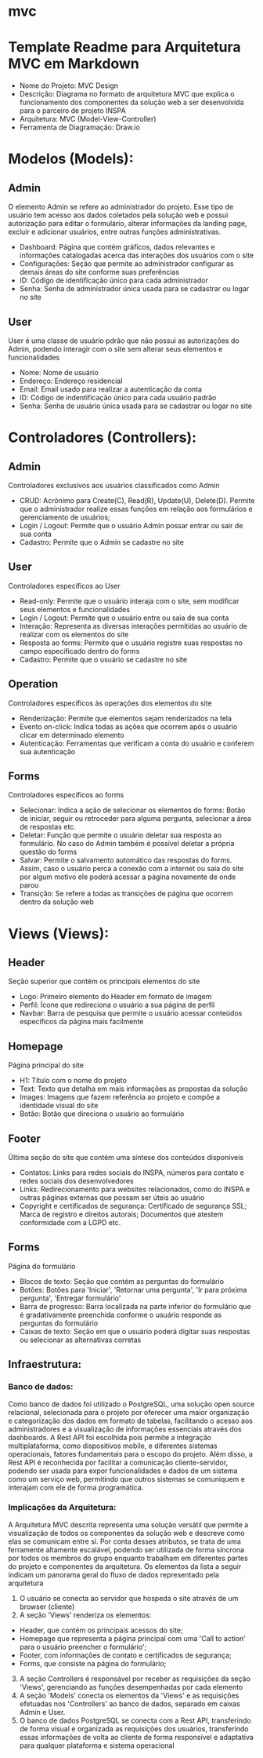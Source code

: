 # mvc

# Template Readme para Arquitetura MVC em Markdown
- Nome do Projeto: MVC Design
- Descrição: Diagrama no formato de arquitetura MVC que explica o funcionamento dos componentes da solução web a ser desenvolvida para o parceiro de projeto INSPA
- Arquitetura: MVC (Model-View-Controller)
- Ferramenta de Diagramação: Draw.io

# Modelos (Models):
## Admin
O elemento Admin se refere ao administrador do projeto. Esse tipo de usuário tem acesso aos dados coletados pela solução web e possui autorização para editar o formulário, alterar informações da landing page, excluir e adicionar usuários, entre outras funções administrativas.
- Dashboard: Página que contém gráficos, dados relevantes e informações catalogadas acerca das interações dos usuários com o site
- Configurações: Seção que permite ao administrador configurar as demais áreas do site conforme suas preferências
- ID: Código de identificação único para cada administrador
- Senha: Senha de administrador única usada para se cadastrar ou logar no site
## User
User é uma classe de usuário pdrão que não possui as autorizações do Admin, podendo interagir com o site sem alterar seus elementos e funcionalidades
- Nome: Nome de usuário
- Endereço: Endereço residencial
- Email: Email usado para realizar a autenticação da conta
- ID: Código de indentificação único para cada usuário padrão
- Senha: Senha de usuário única usada para se cadastrar ou logar no site

# Controladores (Controllers):
## Admin
Controladores exclusivos aos usuários classificados como Admin
- CRUD: Acrônimo para Create(C), Read(R), Update(U), Delete(D). Permite que o administrador realize essas funções em relação aos formulários e gerenciamento de usuários;
- Login / Logout: Permite que o usuário Admin possar entrar ou sair de sua conta
- Cadastro: Permite que o Admin se cadastre no site
## User
Controladores específicos ao User
- Read-only: Permite que o usuário interaja com o site, sem modificar seus elementos e funcionalidades
- Login / Logout: Permite que o usuário entre ou saia de sua conta
- Interação: Representa as diversas interações permitidas ao usuário de realizar com os elementos do site
- Resposta ao forms: Permite que o usuário registre suas respostas no campo especificado dentro do forms
- Cadastro: Permite que o usuário se cadastre no site
## Operation
Controladores específicos às operações dos elementos do site
- Renderização: Permite que elementos sejam renderizados na tela
- Evento on-click: Indica todas as ações que ocorrem após o usuário clicar em determinado elemento
- Autenticação: Ferramentas que verificam a conta do usuário e conferem sua autenticação
## Forms
Controladores específicos ao forms
- Selecionar: Indica a ação de selecionar os elementos do forms: Botão de iniciar, seguir ou retroceder para alguma pergunta, selecionar a área de respostas etc.
- Deletar: Função que permite o usuário deletar sua resposta ao formulário. No caso do Admin também é possível deletar a própria questão do forms
- Salvar: Permite o salvamento automático das respostas do forms. Assim, caso o usuário perca a conexão com a internet ou saia do site por algum motivo ele poderá acessar a página novamente de onde parou
- Transição: Se refere a todas as transições de página que ocorrem dentro da solução web

# Views (Views):
## Header
Seção superior que contém os principais elementos do site
- Logo: Primeiro elemento do Header em formato de imagem
- Perfil: Ícone que redireciona o usuário a sua página de perfil
- Navbar: Barra de pesquisa que permite o usuário acessar conteúdos específicos da página mais facilmente
## Homepage
Página principal do site
- H1: Título com o nome do projeto
- Text: Texto que detalha em mais informações as propostas da solução
- Images: Imagens que fazem referência ao projeto e compõe a identidade visual do site
- Botão: Botão que direciona o usuário ao formulário
## Footer
Última seção do site que contém uma síntese dos conteúdos disponíveis
- Contatos: Links para redes sociais do INSPA, números para contato e redes sociais dos desenvolvedores
- Links: Redirecionamento para websites relacionados, como do INSPA e outras páginas externas que possam ser úteis ao usuário
- Copyright e certificados de segurança: Certificado de segurança SSL; Marca de registro e direitos autorais; Documentos que atestem conformidade com a LGPD etc.
## Forms
Página do formulário
- Blocos de texto: Seção que contém as perguntas do formulário
- Botões: Botões para 'Iniciar', 'Retornar uma pergunta', 'Ir para próxima pergunta', 'Entregar formulário'
- Barra de progresso: Barra localizada na parte inferior do formulário que é gradativamente preenchida conforme o usuário responde as perguntas do formulário
- Caixas de texto: Seção em que o usuário poderá digitar suas respostas ou selecionar as alternativas corretas
## Infraestrutura:
###  Banco de dados:
Como banco de dados foi utilizado o PostgreSQL, uma solução open source relacional, selecionada para o projeto por oferecer uma maior organização e categorização dos dados em formato de tabelas, facilitando o acesso aos administradores e a visualização de informações essenciais através dos dashboards.
A Rest API foi escolhida pois permite a integração multiplataforma, como dispositivos mobile, e diferentes sistemas operacionais, fatores fundamentais para o escopo do projeto. Além disso, a Rest API é reconhecida por facilitar a comunicação cliente-servidor, podendo ser usada para expor funcionalidades e dados de um sistema como um serviço web, permitindo que outros sistemas se comuniquem e interajam com ele de forma programática.

### Implicações da Arquitetura:
A Arquitetura MVC descrita representa uma solução versátil que permite a visualização de todos os componentes da solução web e descreve como elas se comunicam entre si. Por conta desses atributos, se trata de uma ferramente altamente escalável, podendo ser utilizada de forma síncrona por todos os membros do grupo enquanto trabalham em diferentes partes do projeto e componentes da arquitetura. Os elementos da lista a seguir indicam um panorama geral do fluxo de dados representado pela arquitetura

1. O usuário se conecta ao servidor que hospeda o site através de um browser (cliente)
2. A seção 'Views' renderiza os elementos:
-   Header, que contém os principais acessos do site;
-   Homepage que representa a página principal com uma 'Call to action' para o usuário preencher o formulário';
-   Footer, com informações de contato e certificados de segurança;
-   Forms, que consiste na página do formulário;
3. A seção Controllers é responsável por receber as requisições da seção 'Views', gerenciando as funções desempenhadas por cada elemento
4. A seção 'Models' conecta os elementos da 'Views' e as requisições efetuadas nos 'Controllers' ao banco de dados, separado em caixas Admin e User.
5. O banco de dados PostgreSQL se conecta com a Rest API, transferindo de forma visual e organizada as requisições dos usuários, transferindo essas informações de volta ao cliente de forma responsível e adaptativa para qualquer plataforma e sistema operacional
